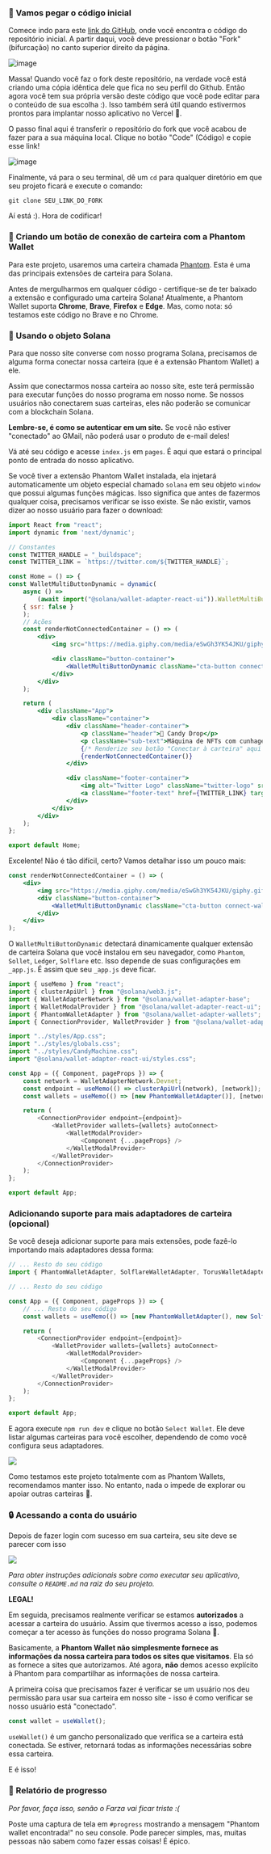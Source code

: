 ### 🤖 Vamos pegar o código inicial

Comece indo para este [link do GitHub](https://github.com/buildspace/nft-drop-starter-project), onde você encontra o código do repositório inicial. A partir daqui, você deve pressionar o botão "Fork" (bifurcação) no canto superior direito da página.

![image](https://i.imgur.com/p2FTyAM.png)

Massa! Quando você faz o fork deste repositório, na verdade você está criando uma cópia idêntica dele que fica no seu perfil do Github. Então agora você tem sua própria versão deste código que você pode editar para o conteúdo de sua escolha :). Isso também será útil quando estivermos prontos para implantar nosso aplicativo no Vercel 🤘.

O passo final aqui é transferir o repositório do fork que você acabou de fazer para a sua máquina local. Clique no botão "Code" (Código) e copie esse link!

![image](https://i.imgur.com/4QtA8wO.png)

Finalmente, vá para o seu terminal, dê um `cd` para qualquer diretório em que seu projeto ficará e execute o comando:


```plaintext
git clone SEU_LINK_DO_FORK
```

Aí está :). Hora de codificar!

### 🔌 Criando um botão de conexão de carteira com a Phantom Wallet

Para este projeto, usaremos uma carteira chamada [Phantom](https://phantom.app/). Esta é uma das principais extensões de carteira para Solana.

Antes de mergulharmos em qualquer código - certifique-se de ter baixado a extensão e configurado uma carteira Solana! Atualmente, a Phantom Wallet suporta **Chrome**, **Brave**, **Firefox** e **Edge**. Mas, como nota: só testamos este código no Brave e no Chrome.

### 👻 Usando o objeto Solana

Para que nosso site converse com nosso programa Solana, precisamos de alguma forma conectar nossa carteira (que é a extensão Phantom Wallet) a ele.

Assim que conectarmos nossa carteira ao nosso site, este terá permissão para executar funções do nosso programa em nosso nome. Se nossos usuários não conectarem suas carteiras, eles não poderão se comunicar com a blockchain Solana.

**Lembre-se, é como se autenticar em um site.** Se você não estiver "conectado" ao GMail, não poderá usar o produto de e-mail deles!

Vá até seu código e acesse `index.js` em `pages`. É aqui que estará o principal ponto de entrada do nosso aplicativo.

Se você tiver a extensão Phantom Wallet instalada, ela injetará automaticamente um objeto especial chamado `solana` em seu objeto `window` que possui algumas funções mágicas. Isso significa que antes de fazermos qualquer coisa, precisamos verificar se isso existe. Se não existir, vamos dizer ao nosso usuário para fazer o download:

```jsx
import React from "react";
import dynamic from 'next/dynamic';

// Constantes
const TWITTER_HANDLE = "_buildspace";
const TWITTER_LINK = `https://twitter.com/${TWITTER_HANDLE}`;

const Home = () => {
const WalletMultiButtonDynamic = dynamic(
    async () =>
        (await import("@solana/wallet-adapter-react-ui")).WalletMultiButton,
    { ssr: false }
    );
    // Ações
    const renderNotConnectedContainer = () => (
        <div>
            <img src="https://media.giphy.com/media/eSwGh3YK54JKU/giphy.gif" alt="emoji" />

            <div className="button-container">
                <WalletMultiButtonDynamic className="cta-button connect-wallet-button" />
            </div>
        </div>
    );

    return (
        <div className="App">
            <div className="container">
                <div className="header-container">
                    <p className="header">🍭 Candy Drop</p>
                    <p className="sub-text">Máquina de NFTs com cunhagem justa</p>
                    {/* Renderize seu botão "Conectar à carteira" aqui */}
                    {renderNotConnectedContainer()}
                </div>

                <div className="footer-container">
                    <img alt="Twitter Logo" className="twitter-logo" src="twitter-logo.svg" />
                    <a className="footer-text" href={TWITTER_LINK} target="_blank" rel="noreferrer">{`Construído no @${TWITTER_HANDLE}`}</a>
                </div>
            </div>
        </div>
    );
};

export default Home;
```

Excelente! Não é tão difícil, certo? Vamos detalhar isso um pouco mais:

```jsx
const renderNotConnectedContainer = () => (
    <div>
        <img src="https://media.giphy.com/media/eSwGh3YK54JKU/giphy.gif" alt="emoji" />
        <div className="button-container">
            <WalletMultiButtonDynamic className="cta-button connect-wallet-button" />
        </div>
    </div>
);
```

O `WalletMultiButtonDynamic` detectará dinamicamente qualquer extensão de carteira Solana que você instalou em seu navegador, como `Phantom`, `Sollet`, `Ledger`, `Solflare` etc. Isso depende de suas configurações em `_app.js`. É assim que seu `_app.js` deve ficar.

```javascript
import { useMemo } from "react";
import { clusterApiUrl } from "@solana/web3.js";
import { WalletAdapterNetwork } from "@solana/wallet-adapter-base";
import { WalletModalProvider } from "@solana/wallet-adapter-react-ui";
import { PhantomWalletAdapter } from "@solana/wallet-adapter-wallets";
import { ConnectionProvider, WalletProvider } from "@solana/wallet-adapter-react";

import "../styles/App.css";
import "../styles/globals.css";
import "../styles/CandyMachine.css";
import "@solana/wallet-adapter-react-ui/styles.css";

const App = ({ Component, pageProps }) => {
    const network = WalletAdapterNetwork.Devnet;
    const endpoint = useMemo(() => clusterApiUrl(network), [network]);
    const wallets = useMemo(() => [new PhantomWalletAdapter()], [network]);

    return (
        <ConnectionProvider endpoint={endpoint}>
            <WalletProvider wallets={wallets} autoConnect>
                <WalletModalProvider>
                    <Component {...pageProps} />
                </WalletModalProvider>
            </WalletProvider>
        </ConnectionProvider>
    );
};

export default App;
```

### Adicionando suporte para mais adaptadores de carteira (opcional)

Se você deseja adicionar suporte para mais extensões, pode fazê-lo importando mais adaptadores dessa forma:

```javascript
// ... Resto do seu código
import { PhantomWalletAdapter, SolflareWalletAdapter, TorusWalletAdapter } from "@solana/wallet-adapter-wallets";

// ... Resto do seu código

const App = ({ Component, pageProps }) => {
    // ... Resto do seu código
    const wallets = useMemo(() => [new PhantomWalletAdapter(), new SolflareWalletAdapter(), new TorusWalletAdapter()], [network]);

    return (
        <ConnectionProvider endpoint={endpoint}>
            <WalletProvider wallets={wallets} autoConnect>
                <WalletModalProvider>
                    <Component {...pageProps} />
                </WalletModalProvider>
            </WalletProvider>
        </ConnectionProvider>
    );
};

export default App;
```
E agora execute `npm run dev` e clique no botão `Select Wallet`. Ele deve listar algumas carteiras para você escolher, dependendo de como você configura seus adaptadores.

<img src="https://i.imgur.com/0BZZTsD.png" />

Como testamos este projeto totalmente com as Phantom Wallets, recomendamos manter isso. No entanto, nada o impede de explorar ou apoiar outras carteiras 👀.

### 🔒 Acessando a conta do usuário

Depois de fazer login com sucesso em sua carteira, seu site deve se parecer com isso

<img src="https://i.imgur.com/Rsg01DA.png" />

_Para obter instruções adicionais sobre como executar seu aplicativo, consulte o `README.md` na raiz do seu projeto._

**LEGAL!**

Em seguida, precisamos realmente verificar se estamos **autorizados** a acessar a carteira do usuário. Assim que tivermos acesso a isso, podemos começar a ter acesso às funções do nosso programa Solana 🤘.

Basicamente, a **Phantom Wallet não simplesmente fornece as informações da nossa carteira para todos os sites que visitamos**. Ela só as fornece a sites que autorizamos. Até agora, **não** demos acesso explícito à Phantom para compartilhar as informações de nossa carteira.

A primeira coisa que precisamos fazer é verificar se um usuário nos deu permissão para usar sua carteira em nosso site - isso é como verificar se nosso usuário está "conectado". 

```jsx
const wallet = useWallet();
```
`useWallet()` é um gancho personalizado que verifica se a carteira está conectada. Se estiver, retornará todas as informações necessárias sobre essa carteira.

E é isso!

### 🚨 Relatório de progresso

_Por favor, faça isso, senão o Farza vai ficar triste :(_

Poste uma captura de tela em `#progress` mostrando a mensagem "Phantom wallet encontrada!" no seu console. Pode parecer simples, mas, muitas pessoas não sabem como fazer essas coisas! É épico.

